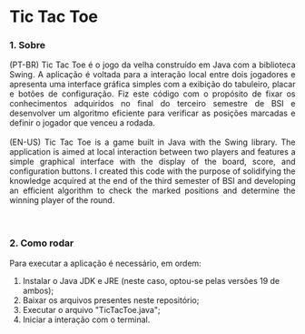 # Tic Tac Toe

### 1. Sobre
<div align="justify">
  (PT-BR) Tic Tac Toe é o jogo da velha construído em Java com a biblioteca Swing. A aplicação é voltada para a interação local entre dois jogadores e apresenta 
  uma interface gráfica simples com a exibição do tabuleiro, placar e botões de configuração. Fiz este código com o propósito de fixar os conhecimentos adquiridos 
  no final do terceiro semestre de BSI e desenvolver um algoritmo eficiente para verificar as posições marcadas e definir o jogador que venceu a rodada.
  <br><br>
  (EN-US) Tic Tac Toe is a game built in Java with the Swing library. The application is aimed at local interaction between two players and features a simple 
  graphical interface with the display of the board, score, and configuration buttons. I created this code with the purpose of solidifying the knowledge acquired 
  at the end of the third semester of BSI and developing an efficient algorithm to check the marked positions and determine the winning player of the round.
</div>
<br><br>

### 2. Como rodar
Para executar a aplicação é necessário, em ordem:
1. Instalar o Java JDK e JRE (neste caso, optou-se pelas versões 19 de ambos);
2. Baixar os arquivos presentes neste repositório;
3. Executar o arquivo "TicTacToe.java";
4. Iniciar a interação com o terminal.
